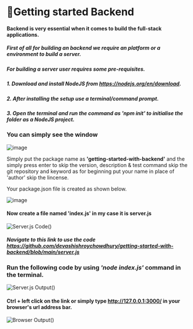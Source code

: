 # 📎Getting started Backend

#### Backend is very essential when it comes to build the full-stack applications.

##### First of all for building an backend we require an platform or a environment to build a server\.
##### For building a server user requires some pre-requisites\.

#####  1. Download and install NodeJS from https://nodejs.org/en/download.
#####  2. After installing the setup use a terminal/command prompt.
#####  3. Open the terminal and run the command as 'npm init' to initialise the folder as a NodeJS project.

### You can simply see the window
![image](https://github.com/devashishroychowdhury/getting-started-with-backend/assets/100063820/913c0a67-ec60-408e-804a-baeaf635463d)

Simply put the package name as **'getting-started-with-backend'** and the simply press enter to skip the version, description & test command
skip the git repository and keyword as for beginning put your name in place of 'author' skip the lincense.

Your package.json file is created as shown below\.

![image](https://github.com/devashishroychowdhury/getting-started-with-backend/assets/100063820/fda714a4-dc2c-4c6f-94ed-63ebb020215d
)

#### Now create a file named 'index.js' in my case it is server.js  

![Server.js Code()](https://github.com/devashishroychowdhury/getting-started-with-backend/assets/100063820/4542548b-238b-443d-93c7-d056be03c1db)

##### ***Navigate to this link to use the code*** https://github.com/devashishroychowdhury/getting-started-with-backend/blob/main/server.js

### Run the following code by using *'node index.js'* command in the terminal.
![Server.js Output()](https://github.com/devashishroychowdhury/getting-started-with-backend/assets/100063820/4af6fcc7-9b06-406c-af84-a9f69c641081)

#### Ctrl + left click on the link or simply type http://127.0.0.1:3000/ in your browser's url address bar.

![Browser Output()](https://github.com/devashishroychowdhury/getting-started-with-backend/assets/100063820/b945f4bd-6b49-4f75-89b3-0215e70fda78)



